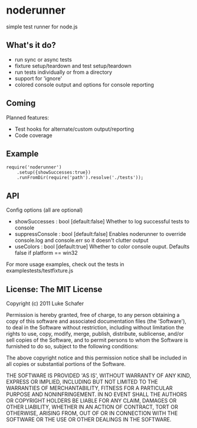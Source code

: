 
# noderunner

  simple test runner for node.js
  
## What's it do?

  - run sync or async tests
  - fixture setup/teardown and test setup/teardown
  - run tests individually or from a directory
  - support for 'ignore'
  - colored console output and options for console reporting
  
## Coming

Planned features:

  - Test hooks for alternate/custom output/reporting
  - Code coverage

## Example

    require('noderunner')
        .setup({showSuccesses:true})
        .runFromDir(require('path').resolve('./tests'));

## API

Config options (all are optional)

  - showSuccesses   : bool [default:false] Whether to log successful tests to console
  - suppressConsole : bool [default:false] Enables noderunner to override console.log and console.err so it doesn't clutter output
  - useColors       : bool [default:true]  Whether to color console ouput. Defaults false if platform == win32  

For more usage examples, check out the tests in examplestests/testfixture.js

## License: The MIT License

Copyright (c) 2011 Luke Schafer

Permission is hereby granted, free of charge, to any person obtaining
a copy of this software and associated documentation files (the
'Software'), to deal in the Software without restriction, including
without limitation the rights to use, copy, modify, merge, publish,
distribute, sublicense, and/or sell copies of the Software, and to
permit persons to whom the Software is furnished to do so, subject to
the following conditions:

The above copyright notice and this permission notice shall be
included in all copies or substantial portions of the Software.

THE SOFTWARE IS PROVIDED 'AS IS', WITHOUT WARRANTY OF ANY KIND,
EXPRESS OR IMPLIED, INCLUDING BUT NOT LIMITED TO THE WARRANTIES OF
MERCHANTABILITY, FITNESS FOR A PARTICULAR PURPOSE AND NONINFRINGEMENT.
IN NO EVENT SHALL THE AUTHORS OR COPYRIGHT HOLDERS BE LIABLE FOR ANY
CLAIM, DAMAGES OR OTHER LIABILITY, WHETHER IN AN ACTION OF CONTRACT,
TORT OR OTHERWISE, ARISING FROM, OUT OF OR IN CONNECTION WITH THE
SOFTWARE OR THE USE OR OTHER DEALINGS IN THE SOFTWARE.
